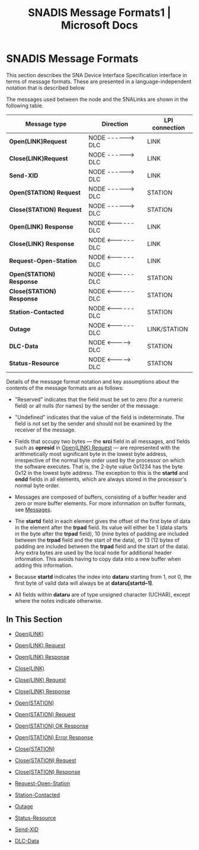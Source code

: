 ﻿---
title: "SNADIS Message Formats1 | Microsoft Docs"
ms.custom: ""
ms.date: "11/30/2017"
ms.prod: "host-integration-server"
ms.reviewer: ""
ms.suite: ""
ms.tgt_pltfrm: ""
ms.topic: "article"
ms.assetid: e5c9eb5f-e1c0-4441-8e41-92022bc21734
caps.latest.revision: 3
---
# SNADIS Message Formats
This section describes the SNA Device Interface Specification interface in terms of message formats. These are presented in a language-independent notation that is described below.  
  
 The messages used between the node and the SNALinks are shown in the following table.  
  
|Message type|Direction|LPI connection|  
|------------------|---------------|--------------------|  
|**Open(LINK)Request**|NODE ------> DLC|LINK|  
|**Close(LINK)Request**|NODE ------> DLC|LINK|  
|**Send-XID**|NODE ------> DLC|LINK|  
|**Open(STATION) Request**|NODE ------> DLC|STATION|  
|**Close(STATION) Request**|NODE ------> DLC|STATION|  
|**Open(LINK) Response**|NODE <------ DLC|LINK|  
|**Close(LINK) Response**|NODE <------ DLC|LINK|  
|**Request-Open-Station**|NODE <------ DLC|LINK|  
|**Open(STATION) Response**|NODE <------ DLC|STATION|  
|**Close(STATION) Response**|NODE <------ DLC|STATION|  
|**Station-Contacted**|NODE <------ DLC|STATION|  
|**Outage**|NODE <------ DLC|LINK/STATION|  
|**DLC-Data**|NODE \<-----> DLC|STATION|  
|**Status-Resource**|NODE \<-----> DLC|STATION|  
  
 Details of the message format notation and key assumptions about the contents of the message formats are as follows:  
  
-   "Reserved" indicates that the field must be set to zero (for a numeric field) or all nulls (for names) by the sender of the message.  
  
-   "Undefined" indicates that the value of the field is indeterminate. The field is not set by the sender and should not be examined by the receiver of the message.  
  
-   Fields that occupy two bytes — the **srci** field in all messages, and fields such as **opresid** in [Open(LINK) Request](../core/open-link-request2.md) — are represented with the arithmetically most significant byte in the lowest byte address, irrespective of the normal byte order used by the processor on which the software executes. That is, the 2-byte value 0x1234 has the byte 0x12 in the lowest byte address. The exception to this is the **startd** and **endd** fields in all elements, which are always stored in the processor's normal byte order.  
  
-   Messages are composed of buffers, consisting of a buffer header and zero or more buffer elements. For more information on buffer formats, see [Messages](../core/messages-snadis-2.md).  
  
-   The **startd** field in each element gives the offset of the first byte of data in the element after the **trpad** field. Its value will either be 1 (data starts in the byte after the **trpad** field), 10 (nine bytes of padding are included between the **trpad** field and the start of the data), or 13 (12 bytes of padding are included between the **trpad** field and the start of the data). Any extra bytes are used by the local node for additional header information. This avoids having to copy data into a new buffer when adding this information.  
  
-   Because **startd** indicates the index into **dataru** starting from 1, not 0, the first byte of valid data will always be at **dataru[startd–1]**.  
  
-   All fields within **dataru** are of type unsigned character (UCHAR), except where the notes indicate otherwise.  
  
## In This Section  
  
-   [Open(LINK)](../core/open-link-2.md)  
  
-   [Open(LINK) Request](../core/open-link-request2.md)  
  
-   [Open(LINK) Response](../core/open-link-response1.md)  
  
-   [Close(LINK)](../core/close-link-2.md)  
  
-   [Close(LINK) Request](../core/close-link-request2.md)  
  
-   [Close(LINK) Response](../core/close-link-response1.md)  
  
-   [Open(STATION)](../core/open-station-2.md)  
  
-   [Open(STATION) Request](../core/open-station-request1.md)  
  
-   [Open(STATION) OK Response](../core/open-station-oresponse2.md)  
  
-   [Open(STATION) Error Response](../core/open-station-error-response2.md)  
  
-   [Close(STATION)](../core/close-station-2.md)  
  
-   [Close(STATION) Request](../core/close-station-request1.md)  
  
-   [Close(STATION) Response](../core/close-station-response2.md)  
  
-   [Request-Open-Station](../core/request-open-station1.md)  
  
-   [Station-Contacted](../core/station-contacted2.md)  
  
-   [Outage](../core/outage1.md)  
  
-   [Status-Resource](../core/status-resource-snadis-2.md)  
  
-   [Send-XID](../core/send-xid2.md)  
  
-   [DLC-Data](../core/dlc-data2.md)